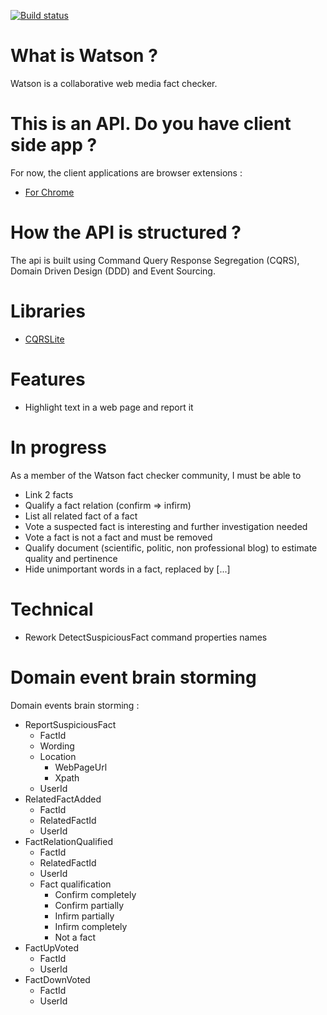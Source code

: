 [![Build status](https://ci.appveyor.com/api/projects/status/uw4n1wgl996vdm4h?svg=true)](https://ci.appveyor.com/project/pierregillon/watson-api)

# What is Watson ?
Watson is a collaborative web media fact checker.

# This is an API. Do you have client side app ?
For now, the client applications are browser extensions :
* [For Chrome](https://github.com/pierregillon/Watson.Pluggins.Chrome)

# How the API is structured ?
The api is built using Command Query Response Segregation (CQRS), Domain Driven Design (DDD) and Event Sourcing.

# Libraries
* [CQRSLite](https://github.com/gautema/CQRSlite)

# Features
- Highlight text in a web page and report it

# In progress
As a member of the Watson fact checker community, I must be able to
- Link 2 facts
- Qualify a fact relation (confirm => infirm)
- List all related fact of a fact
- Vote a suspected fact is interesting and further investigation needed
- Vote a fact is not a fact and must be removed
- Qualify document (scientific, politic, non professional blog) to estimate quality and pertinence
- Hide unimportant words in a fact, replaced by [...]

# Technical
- Rework DetectSuspiciousFact command properties names

# Domain event brain storming
Domain events brain storming :
* ReportSuspiciousFact
    * FactId
    * Wording
    * Location
        * WebPageUrl
        * Xpath
    * UserId
* RelatedFactAdded
    * FactId
    * RelatedFactId
    * UserId
* FactRelationQualified
    * FactId
    * RelatedFactId
    * UserId
    * Fact qualification
        * Confirm completely
        * Confirm partially
        * Infirm partially
        * Infirm completely
        * Not a fact
* FactUpVoted
    * FactId
    * UserId
* FactDownVoted
    * FactId
    * UserId